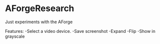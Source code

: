 # AForgeResearch
Just experiments with the AForge

Features:
  -Select a video device.
  -Save screenshot
  -Expand
  -Flip
  -Show in grayscale
